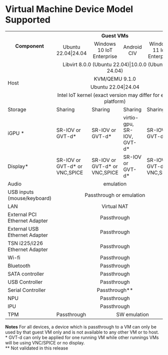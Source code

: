 # Virtual Machine Device Model Supported

<table>
    <tr><th rowspan="2">Component</th><th colspan="5">Guest VMs</th></tr>
    <tr><td align="center">Ubuntu 22.04|24.04</td><td align="center">Windows 10 IoT Enterprise</td><td align="center">Android CIV</td><td align="center">Windows 11 IoT Enterprise</td></tr>
    <tr><td rowspan="4"> Host </td><td colspan="4" align="center">Libvirt 8.0.0 (Ubuntu 22.04)|10.0.0 (Ubuntu 24.04)</td></tr>
    <tr><td class="centre" colspan="4" align="center">KVM/QEMU 9.1.0</td></tr>
    <tr><td colspan="4" align="center">Ubuntu 22.04|24.04</td></tr>
    <tr><td colspan="4" align="center">Intel IoT kernel (exact version may differ for each platform)</td></tr>
    <tr><td>Storage</td><td>Sharing</td><td>Sharing</td><td>Sharing</td><td>Sharing</td></tr>
    <tr><td>iGPU *</td><td>SR-IOV or GVT-d*</td><td>SR-IOV or GVT-d*</td><td>virtio-gpu, SR-IOV, GVT-d*</td><td>SR-IOV or GVT-d*</td></tr>
    <tr><td>Display*</td><td>SR-IOV or GVT-d* or VNC,SPICE</td><td>SR-IOV or GVT-d* or VNC,SPICE</td><td>SR-IOV or GVT-d*</td><td>SR-IOV or GVT-d* or VNC,SPICE</td></tr>
    <tr><td>Audio</td><td colspan="4" align="center">emulation</td></tr>
    <tr><td>USB inputs (mouse/keyboard)</td><td colspan="4" align="center">Passthrough or emulation</td></td></tr>
    <tr><td>LAN</td><td colspan="4" align="center">Virtual NAT</td></tr>
    <tr><td>External PCI Ethernet Adapter</td><td colspan="4" align="center">Passthrough</td></tr>
    <tr><td>External USB Ethernet Adapter</td><td colspan="4" align="center">Passthrough</td></tr>
    <tr><td>TSN i225/i226 Ethernet Adapter</td><td colspan="4" align="center">Passthrough</td></tr>
    <tr><td>Wi-fi</td><td colspan="4" align="center">Passthrough</td></tr>
    <tr><td>Bluetooth</td><td colspan="4" align="center">Passthrough</td></tr>
    <tr><td>SATA controller</td><td colspan="4" align="center">Passthrough</td></tr>
    <tr><td>USB Controller</td><td colspan="4" align="center">Passthrough</td></tr>
    <tr><td>Serial Controller</td><td colspan="4" align="center">Passthrough**</td></tr>
    <tr><td>NPU</td><td colspan="4" align="center">Passthrough</td></tr>
    <tr><td>IPU</td><td colspan="4" align="center">Passthrough</td></tr>
    <tr><td>TPM</td><td>Passthrough</td><td colspan="3" align="center">SW emulation</td></tr>
</table>

**Notes**
For all devices, a device which is passthrough to a VM can only be used by that guest VM only and is not available to any other VM or to host.
</br>\* GVT-d can only be applied for one running VM while other runnings VMs will be using VNC/SPICE or no display.
</br>\*\* Not validated in this release
